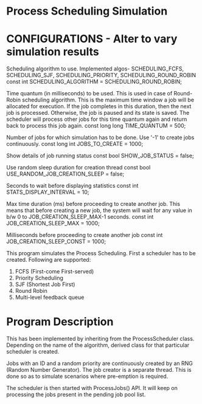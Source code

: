 # Process Scheduling Simulation

# CONFIGURATIONS - Alter to vary simulation results

Scheduling algorithm to use. Implemented algos- 
SCHEDULING_FCFS, SCHEDULING_SJF, SCHEDULING_PRIORITY, SCHEDULING_ROUND_ROBIN
const int SCHEDULING_ALGORITHM = SCHEDULING_ROUND_ROBIN;

Time quantum (in milliseconds) to be used. This is used in case of Round-Robin scheduling algorithm. This is the maximum time window a job will be allocated for execution. If the job completes in this duration, then the next job is processed. Otherwise, the job is paused and its state is saved. The scheduler will process other jobs for this time quantum again and return back to process this job again.
const long long TIME_QUANTUM = 500;

Number of jobs for which simulation has to be done. Use '-1' to create jobs continuously.
const long int JOBS_TO_CREATE = 1000;

Show details of job running status
const bool SHOW_JOB_STATUS = false;

Use random sleep duration for creation thread
const bool USE_RANDOM_JOB_CREATION_SLEEP = false;

Seconds to wait before displaying statistics
const int STATS_DISPLAY_INTERVAL = 10;

Max time duration (ms) before proceeding to create another job. This means that before creating a new job, the system will wait for any value in b/w 0 to JOB_CREATION_SLEEP_MAX-1 seconds.
const int JOB_CREATION_SLEEP_MAX = 1000;

Milliseconds before proceeding to create another job
const int JOB_CREATION_SLEEP_CONST = 1000;

This program simulates the Process Scheduling. First a scheduler has to be created. Following are 
supported:
1) FCFS (First-come First-served)
2) Priority Scheduling
3) SJF (Shortest Job First)
4) Round Robin
5) Multi-level feedback queue

# Program Description
This has been implemented by inheriting from the ProcessScheduler class. Depending on the name
of the algorithm, derived class for that particular scheduler is created.

Jobs with an ID and a random priority are continuously created by an RNG (Random Number Generator).
The job creator is a separate thread. This is done so as to simulate scenarios where pre-emption is
required.

The scheduler is then started with ProcessJobs() API. It will keep on processing the jobs present
in the pending job pool list.
